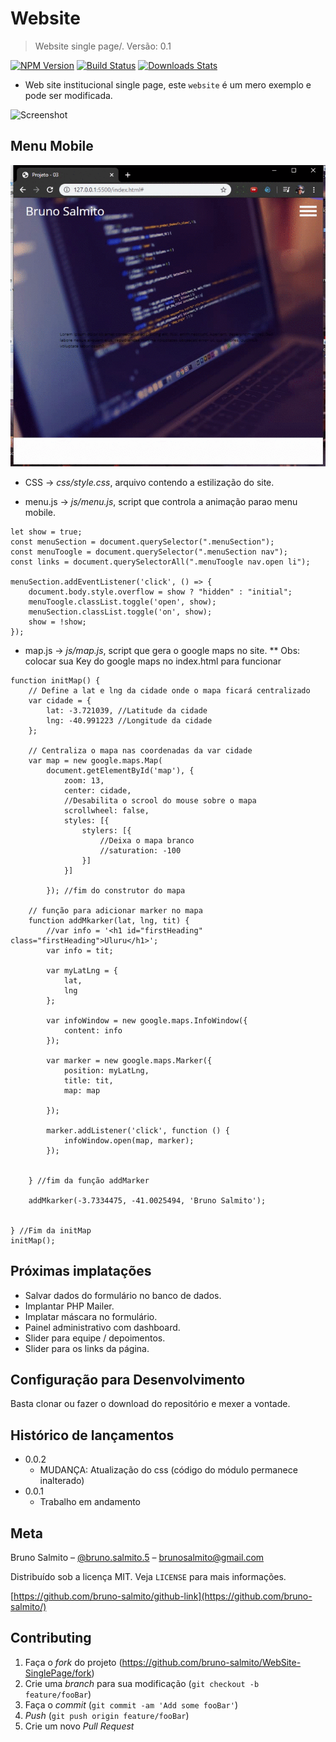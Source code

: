 # Website
> Website single page/.
> Versão: 0.1

[![NPM Version][npm-image]][npm-url]
[![Build Status][travis-image]][travis-url]
[![Downloads Stats][npm-downloads]][npm-url]

* Web site institucional single page, este `website` é um mero exemplo e pode ser modificada.

![Screenshot](website.gif)

## Menu Mobile

![Screenshot](menu_efeito.gif)


* CSS -> *css/style.css*, arquivo contendo a estilização do site.


* menu.js -> *js/menu.js*, script que controla a animação parao menu mobile.

```
let show = true;
const menuSection = document.querySelector(".menuSection");
const menuToogle = document.querySelector(".menuSection nav");
const links = document.querySelectorAll(".menuToogle nav.open li");

menuSection.addEventListener('click', () => {
    document.body.style.overflow = show ? "hidden" : "initial";
    menuToogle.classList.toggle('open', show);
    menuSection.classList.toggle('on', show);
    show = !show;
});
```

* map.js -> *js/map.js*, script que gera o google maps no site.
** Obs: colocar sua Key do google maps no index.html para funcionar

```
function initMap() {
    // Define a lat e lng da cidade onde o mapa ficará centralizado
    var cidade = {
        lat: -3.721039, //Latitude da cidade
        lng: -40.991223 //Longitude da cidade
    };

    // Centraliza o mapa nas coordenadas da var cidade
    var map = new google.maps.Map(
        document.getElementById('map'), {
            zoom: 13,
            center: cidade,
            //Desabilita o scrool do mouse sobre o mapa
            scrollwheel: false,
            styles: [{
                stylers: [{
                    //Deixa o mapa branco
                    //saturation: -100
                }]
            }]

        }); //fim do construtor do mapa

    // função para adicionar marker no mapa
    function addMkarker(lat, lng, tit) {
        //var info = '<h1 id="firstHeading" class="firstHeading">Uluru</h1>';
        var info = tit;

        var myLatLng = {
            lat,
            lng
        };

        var infoWindow = new google.maps.InfoWindow({
            content: info
        });

        var marker = new google.maps.Marker({
            position: myLatLng,
            title: tit,
            map: map

        });

        marker.addListener('click', function () {
            infoWindow.open(map, marker);
        });


    } //fim da função addMarker

    addMkarker(-3.7334475, -41.0025494, 'Bruno Salmito');


} //Fim da initMap
initMap();

```

## Próximas implatações

* Salvar dados do formulário no banco de dados.
* Implantar PHP Mailer.
* Implatar máscara no formulário.
* Painel administrativo com dashboard.
* Slider para equipe / depoimentos.
* Slider para os links da página.



## Configuração para Desenvolvimento

Basta clonar ou fazer o download do repositório e mexer a vontade.


## Histórico de lançamentos

* 0.0.2
    * MUDANÇA: Atualização do css (código do módulo permanece inalterado)
* 0.0.1
    * Trabalho em andamento

## Meta

Bruno Salmito – [@bruno.salmito.5](https://web.facebook.com/bruno.salmito.5) – brunosalmito@gmail.com

Distribuído sob a licença MIT. Veja `LICENSE` para mais informações.

[https://github.com/bruno-salmito/github-link](https://github.com/bruno-salmito/)

## Contributing

1. Faça o _fork_ do projeto (<https://github.com/bruno-salmito/WebSite-SinglePage/fork>)
2. Crie uma _branch_ para sua modificação (`git checkout -b feature/fooBar`)
3. Faça o _commit_ (`git commit -am 'Add some fooBar'`)
4. _Push_ (`git push origin feature/fooBar`)
5. Crie um novo _Pull Request_

[npm-image]: https://img.shields.io/npm/v/datadog-metrics.svg?style=flat-square
[npm-url]: https://npmjs.org/package/datadog-metrics
[npm-downloads]: https://img.shields.io/npm/dm/datadog-metrics.svg?style=flat-square
[travis-image]: https://img.shields.io/travis/dbader/node-datadog-metrics/master.svg?style=flat-square
[travis-url]: https://travis-ci.org/dbader/node-datadog-metrics
[wiki]: https://github.com/bruno-salmito/WebSite-SinglePage/wiki
